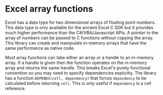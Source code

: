 # Excel array functions

Excel has a data type for two dimensional arrays of floating point numbers.
This data type is only available for the ancient Excel C SDK but it provides
much higher performance than the C#/VBA/Javascript APIs.
A pointer to the array of numbers can be passed to C functions without
copying the array.
This library can create and manipulate in-memory arrays that have the same performance as native code.

Most array functions can take either an array or a handle to an in-memory array.
If a handle is given then the function operates on the in-memory array and returns the same handle.
This breaks Excel's purely functional convention so you may need to specify dependencies explicitly.
The library has a function `DEPENDS(cell, dependency)` that forces `dependency` to be
calculated before returning `cell`. This is only useful if `dependency` is a cell reference.
